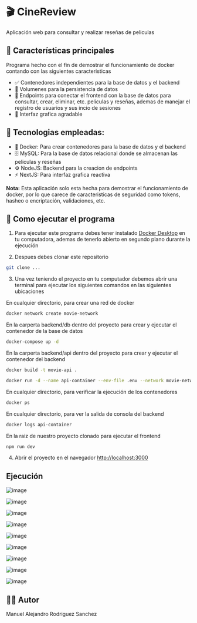 # 🎬 **CineReview**

Aplicación web para consultar y realizar reseñas de peliculas

## 🚀 Características principales

Programa hecho con el fin de demostrar el funcionamiento de docker contando con las siguientes caracteristicas

-   ✅ Contenedores independientes para la base de datos y el backend
-   💾 Volumenes para la persistencia de datos
-   🔗 Endpoints para conectar el frontend con la base de datos para consultar, crear, eliminar, etc. peliculas y reseñas, ademas de manejar el registro de usuarios y sus incio de sesiones
-   🎨 Interfaz grafica agradable

## 🧰 Tecnologias empleadas:

-   🐳 Docker: Para crear contenedores para la base de datos y el backend
-   🗄️ MySQL: Para la base de datos relacional donde se almacenan las peliculas y reseñas
-   ⚙️ NodeJS: Backend para la creacion de endpoints
-   ⚡ NextJS: Para interfaz grafica reactiva

**Nota:** Esta aplicación solo esta hecha para demostrar el funcionamiento de docker, por lo que carece de caracteristicas de seguridad como tokens, hasheo o encriptación, validaciones, etc.

## 🧪 Como ejecutar el programa

1. Para ejecutar este programa debes tener instalado [Docker Desktop](https://www.docker.com/products/docker-desktop/) en tu computadora, ademas de tenerlo abierto en segundo plano durante la ejecución

2. Despues debes clonar este repositorio

```bash
git clone ...
```

3. Una vez teniendo el proyecto en tu computador debemos abrir una terminal para ejecutar los siguientes comandos en las siguientes ubicaciones

En cualquier directorio, para crear una red de docker

```bash
docker network create movie-network
```

En la carperta backend/db dentro del proyecto para crear y ejecutar el contenedor de la base de datos

```bash
docker-compose up -d
```

En la carperta backend/api dentro del proyecto para crear y ejecutar el contenedor del backend

```bash
docker build -t movie-api .
```

```bash
docker run -d --name api-container --env-file .env --network movie-network -p 4000:4000 movie-api
```

En cualquier directorio, para verificar la ejecución de los contenedores

```bash
docker ps
```

En cualquier directorio, para ver la salida de consola del backend

```bash
docker logs api-container
```

En la raiz de nuestro proyecto clonado para ejecutar el frontend

```bash
npm run dev
```

4. Abrir el proyecto en el navegador [http://localhost:3000](http://localhost:3000)

## Ejecución

![image](https://github.com/user-attachments/assets/a7b44917-ebb3-4517-bfac-24c420dc6f14)

![image](https://github.com/user-attachments/assets/d799903d-27a3-4b53-a0a9-7937b9f5f2f6)

![image](https://github.com/user-attachments/assets/d68b58e8-ba1a-457c-9df0-85927cfa2cb1)

![image](https://github.com/user-attachments/assets/274eeaab-c4b2-4ec8-8cc3-b384f9266b39)

![image](https://github.com/user-attachments/assets/d2ac326e-64b0-4d9a-bbc1-1b9b76928cff)

![image](https://github.com/user-attachments/assets/09dd8ac1-1eca-47a9-9de0-f1d029592b9c)

![image](https://github.com/user-attachments/assets/31473c35-423f-4d24-b464-e0a1c127c768)

![image](https://github.com/user-attachments/assets/debe327c-5744-444e-8e55-65d8b00e0245)

![image](https://github.com/user-attachments/assets/bdd686c9-447b-4360-bff9-d3d727ca85e9)

## 👨‍💻 Autor

Manuel Alejandro Rodriguez Sanchez
